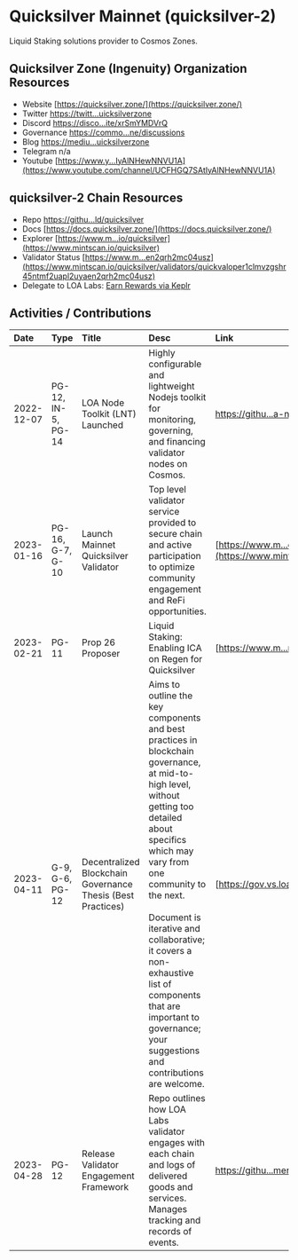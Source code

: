 # Quicksilver Mainnet (quicksilver-2)

Liquid Staking solutions provider to Cosmos Zones.  

## Quicksilver Zone (Ingenuity) Organization Resources

* Website [https://quicksilver.zone/](https://quicksilver.zone/)
* Twitter [https://twitt...uicksilverzone](https://twitter.com/quicksilverzone)
* Discord [https://disco...ite/xrSmYMDVrQ](https://discord.com/invite/xrSmYMDVrQ)
* Governance [https://commo...ne/discussions](https://commonwealth.im/quicksilver-zone/discussions)
* Blog [https://mediu...uicksilverzone](https://medium.com/quicksilverzone)
* Telegram n/a
* Youtube [https://www.y...IyAlNHewNNVU1A](https://www.youtube.com/channel/UCFHGQ7SAtIyAlNHewNNVU1A)

## quicksilver-2 Chain Resources

* Repo [https://githu...ld/quicksilver](https://github.com/ingenuity-build/quicksilver)
* Docs [https://docs.quicksilver.zone/](https://docs.quicksilver.zone/)
* Explorer [https://www.m...io/quicksilver](https://www.mintscan.io/quicksilver)
* Validator Status [https://www.m...en2qrh2mc04usz](https://www.mintscan.io/quicksilver/validators/quickvaloper1clmvzgshr45ntmf2uapl2uyaen2qrh2mc04usz)
* Delegate to LOA Labs: [Earn Rewards via Keplr](https://wallet.keplr.app/chains/quicksilver?modal=validator&chain=quicksilver-2&validator_address=quickvaloper1clmvzgshr45ntmf2uapl2uyaen2qrh2mc04usz&referral=true)

## Activities / Contributions
| Date | Type | Title | Desc | Link |
| :----------- | :---- | :------------ | :-------------------------------- | :---- |
| 2022-12-07 | PG-12, IN-5, PG-14 | LOA Node Toolkit (LNT) Launched | Highly configurable and lightweight Nodejs toolkit for monitoring, governing, and financing validator nodes on Cosmos. | [https://githu...a-node-toolkit](https://github.com/LOA-Labs/loa-node-toolkit) |
| 2023-01-16 | PG-16, G-7, G-10 | Launch Mainnet Quicksilver Validator | Top level validator service provided to secure chain and active participation to optimize community engagement and ReFi opportunities. | [https://www.m...en2qrh2mc04usz](https://www.mintscan.io/quicksilver/validators/quickvaloper1clmvzgshr45ntmf2uapl2uyaen2qrh2mc04usz) |
| 2023-02-21 | PG-11 | Prop 26 Proposer | Liquid Staking: Enabling ICA on Regen for Quicksilver | [https://www.m...n/proposals/26](https://www.mintscan.io/regen/proposals/26) |
| 2023-04-11 | G-9, G-6, PG-12 | Decentralized Blockchain Governance Thesis (Best Practices) | Aims to outline the key components and best practices in blockchain governance, at mid-to-high level, without getting too detailed about specifics which may vary from one community to the next.<br><br>Document is iterative and collaborative; it covers a non-exhaustive list of components that are important to governance; your suggestions and contributions are welcome. | [https://gov.vs.loalabs.io/](https://gov.vs.loalabs.io/) |
| 2023-04-28 | PG-12 | Release Validator Engagement Framework | Repo outlines how LOA Labs validator engages with each chain and logs of delivered goods and services. Manages tracking and records of events.  | [https://githu...ment-Framework](https://github.com/LOA-Labs/Validator-Engagement-Framework) |